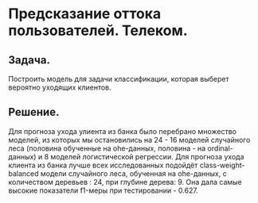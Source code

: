 # Предсказание оттока пользователей. Телеком.
## Задача. 
Построить модель для задачи классификации, которая выберет вероятно уходящих клиентов. 
## Решение. 
Для прогноза ухода улиента из банка было перебрано множество моделей, из которых мы остановились на 24 - 16 моделей случайного леса (половина обученные на ohe-данных, половина - на ordinal-данных) и 8 моделей логистической регрессии. Для прогноза ухода клиента из банка лучше всех исследованных подойдёт class-weight-balanced модели случайного леса, обученная на ohe-данных, с количеством деревьев : 24, при глубине дерева: 9. Она дала самые высокие показатели f1-меры при тестировании - 0.627.

